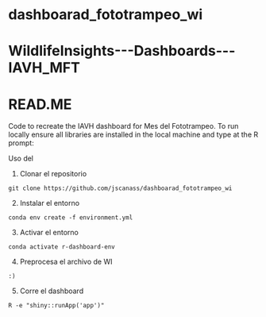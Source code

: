 # dashboarad_fototrampeo_wi

# WildlifeInsights---Dashboards---IAVH_MFT
# READ.ME

Code to recreate the IAVH dashboard for Mes del Fototrampeo.
To run locally ensure all libraries are installed in the local machine and type at the R prompt:


Uso del 

1. Clonar el repositorio 

```
git clone https://github.com/jscanass/dashboarad_fototrampeo_wi
```

2. Instalar el entorno

```
conda env create -f environment.yml
```

3. Activar el entorno


```
conda activate r-dashboard-env
```

4. Preprocesa el archivo de WI

```
:)
```

5. Corre el dashboard

```
R -e "shiny::runApp('app')"

```
